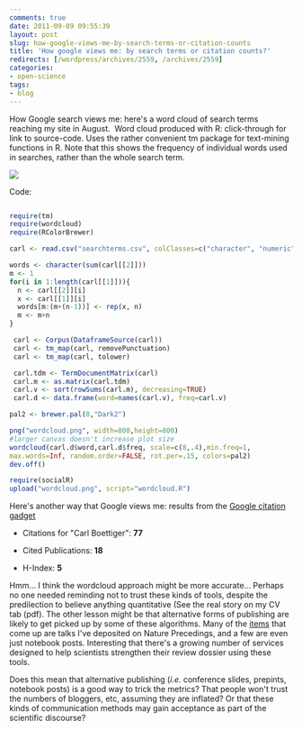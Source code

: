 ```yaml
---
comments: true
date: 2011-09-09 09:55:39
layout: post
slug: how-google-views-me-by-search-terms-or-citation-counts
title: 'How google views me: by search terms or citation counts?'
redirects: [/wordpress/archives/2559, /archives/2559]
categories:
- open-science
tags:
- blog
---
```


How Google search views me: here's a word cloud of search terms reaching my site in August.  Word cloud produced with R: click-through for link to source-code. Uses the rather convenient tm package for text-mining functions in R. Note that this shows the frequency of individual words used in searches, rather than the whole search term. 

![]( http://farm7.staticflickr.com/6073/6128330822_c3f089a3da_o.png )


Code:

```R

require(tm)
require(wordcloud)
require(RColorBrewer)

carl <- read.csv("searchterms.csv", colClasses=c("character", "numeric"))

words <- character(sum(carl[[2]]))
m <- 1
for(i in 1:length(carl[[1]])){
  n <- carl[[2]][i]
  x <- carl[[1]][i]
  words[m:(m+(n-1))] <- rep(x, n)
  m <- m+n
}

 carl <- Corpus(DataframeSource(carl))
 carl <- tm_map(carl, removePunctuation)
 carl <- tm_map(carl, tolower)

 carl.tdm <- TermDocumentMatrix(carl)
 carl.m <- as.matrix(carl.tdm)
 carl.v <- sort(rowSums(carl.m), decreasing=TRUE)
 carl.d <- data.frame(word=names(carl.v), freq=carl.v)

pal2 <- brewer.pal(8,"Dark2")

png("wordcloud.png", width=800,height=800) 
#larger canvas doesn't increase plot size
wordcloud(carl.d$word,carl.d$freq, scale=c(8,.4),min.freq=1,
max.words=Inf, random.order=FALSE, rot.per=.15, colors=pal2)
dev.off()

require(socialR)
upload("wordcloud.png", script="wordcloud.R")

```



Here's another way that Google views me: results from the [Google citation gadget](http://code.google.com/p/citations-gadget/)




	
  * Citations for "Carl Boettiger": **77**

	
  * Cited Publications: **18**

	
  * H-Index: **5**





Hmm... I think the wordcloud approach might be more accurate... Perhaps no one needed reminding not to trust these kinds of tools, despite the predilection to believe anything quantitative (See the real story on my CV tab (pdf).  The other lesson might be that alternative forms of publishing are likely to get picked up by some of these algorithms.  Many of the [items](http://scholar.google.com/scholar?start=0&q=author:%22Carl+Boettiger%22&hl=en&lr=lang_en&as_sdt=0,5) that come up are talks I've deposited on Nature Precedings, and a few are even just notebook posts.  Interesting that there's a growing number of services designed to help scientists strengthen their review dossier using these tools.

Does this mean that alternative publishing (_i.e._ conference slides, prepints, notebook posts) is a good way to trick the metrics?  That people won't trust the numbers of bloggers, etc, assuming they are inflated?  Or that these kinds of communication methods may gain acceptance as part of the scientific discourse?  


